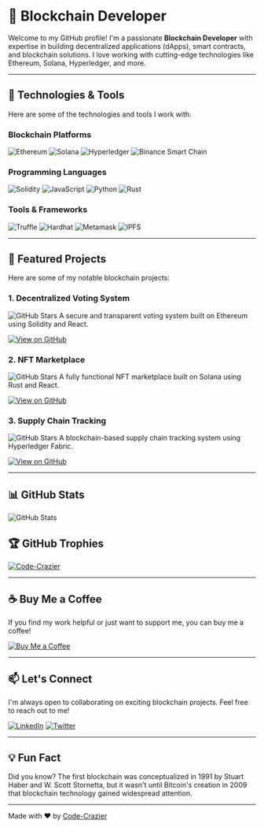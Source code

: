 # 🚀 Blockchain Developer

Welcome to my GitHub profile! I'm a passionate **Blockchain Developer** with expertise in building decentralized applications (dApps), smart contracts, and blockchain solutions. I love working with cutting-edge technologies like Ethereum, Solana, Hyperledger, and more.

---

## 🔧 Technologies & Tools

Here are some of the technologies and tools I work with:

### Blockchain Platforms
![Ethereum](https://img.shields.io/badge/Ethereum-3C3C3D?style=for-the-badge&logo=Ethereum&logoColor=white)
![Solana](https://img.shields.io/badge/Solana-3C3C3D?style=for-the-badge&logo=Solana&logoColor=white)
![Hyperledger](https://img.shields.io/badge/Hyperledger-3C3C3D?style=for-the-badge&logo=Hyperledger&logoColor=white)
![Binance Smart Chain](https://img.shields.io/badge/Binance%20Smart%20Chain-3C3C3D?style=for-the-badge&logo=Binance&logoColor=white)

### Programming Languages
![Solidity](https://img.shields.io/badge/Solidity-3C3C3D?style=for-the-badge&logo=Solidity&logoColor=white)
![JavaScript](https://img.shields.io/badge/JavaScript-3C3C3D?style=for-the-badge&logo=JavaScript&logoColor=white)
![Python](https://img.shields.io/badge/Python-3C3C3D?style=for-the-badge&logo=Python&logoColor=white)
![Rust](https://img.shields.io/badge/Rust-3C3C3D?style=for-the-badge&logo=Rust&logoColor=white)

### Tools & Frameworks
![Truffle](https://img.shields.io/badge/Truffle-3C3C3D?style=for-the-badge&logo=Truffle&logoColor=white)
![Hardhat](https://img.shields.io/badge/Hardhat-3C3C3D?style=for-the-badge&logo=Hardhat&logoColor=white)
![Metamask](https://img.shields.io/badge/Metamask-3C3C3D?style=for-the-badge&logo=Metamask&logoColor=white)
![IPFS](https://img.shields.io/badge/IPFS-3C3C3D?style=for-the-badge&logo=IPFS&logoColor=white)

---

## 🌟 Featured Projects

Here are some of my notable blockchain projects:

### 1. **Decentralized Voting System**
![GitHub Stars](https://img.shields.io/github/stars/Code-Crazier/decentralized-voting-system?style=social)
A secure and transparent voting system built on Ethereum using Solidity and React.

[![View on GitHub](https://img.shields.io/badge/View%20on%20GitHub-3C3C3D?style=for-the-badge&logo=GitHub&logoColor=white)](https://github.com/Code-Crazier/decentralized-voting-system)

### 2. **NFT Marketplace**
![GitHub Stars](https://img.shields.io/github/stars/Code-Crazier/nft-marketplace?style=social)
A fully functional NFT marketplace built on Solana using Rust and React.

[![View on GitHub](https://img.shields.io/badge/View%20on%20GitHub-3C3C3D?style=for-the-badge&logo=GitHub&logoColor=white)](https://github.com/Code-Crazier/nft-marketplace)

### 3. **Supply Chain Tracking**
![GitHub Stars](https://img.shields.io/github/stars/Code-Crazier/supply-chain-tracking?style=social)
A blockchain-based supply chain tracking system using Hyperledger Fabric.

[![View on GitHub](https://img.shields.io/badge/View%20on%20GitHub-3C3C3D?style=for-the-badge&logo=GitHub&logoColor=white)](https://github.com/Code-Crazier/supply-chain-tracking)

---

## 📊 GitHub Stats

![GitHub Stats](https://github-readme-stats.vercel.app/api?username=Code-Crazier&show_icons=true&theme=dark)

## 🏆 GitHub Trophies
<p align="left"> <a href="https://github.com/ryo-ma/github-profile-trophy"><img src="https://github-profile-trophy.vercel.app/?username=Code-Crazier" alt="Code-Crazier" /></a> </p>  

---

## ☕ Buy Me a Coffee

If you find my work helpful or just want to support me, you can buy me a coffee!

[![Buy Me a Coffee](https://img.shields.io/badge/Buy%20Me%20a%20Coffee-FFDD00?style=for-the-badge&logo=buy-me-a-coffee&logoColor=black)](https://buymeacoffee.com/code-crazier)

---

## 📫 Let's Connect

I'm always open to collaborating on exciting blockchain projects. Feel free to reach out to me!

[![LinkedIn](https://img.shields.io/badge/LinkedIn-3C3C3D?style=for-the-badge&logo=LinkedIn&logoColor=white)](https://linkedin.com/in/Code-Crazier)
[![Twitter](https://img.shields.io/badge/Twitter-3C3C3D?style=for-the-badge&logo=Twitter&logoColor=white)](https://twitter.com/Code-Crazier)

---

## 💡 Fun Fact

Did you know? The first blockchain was conceptualized in 1991 by Stuart Haber and W. Scott Stornetta, but it wasn't until Bitcoin's creation in 2009 that blockchain technology gained widespread attention.

---

Made with ❤️ by [Code-Crazier](https://github.com/Code-Crazier)

